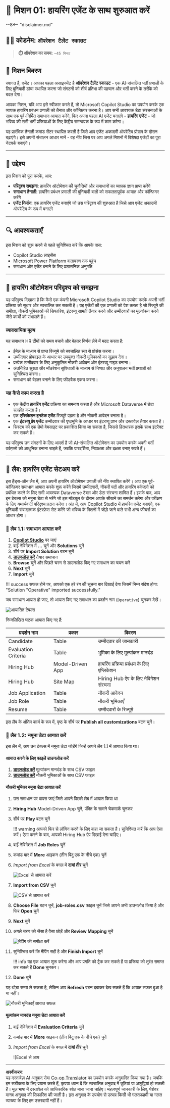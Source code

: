 <!--
CO_OP_TRANSLATOR_METADATA:
{
  "original_hash": "2620cf9eaf09a3fc6be7fa31a3a62956",
  "translation_date": "2025-10-21T18:04:52+00:00",
  "source_file": "docs/operative-preview/01-get-started/README.md",
  "language_code": "hi"
}
-->
# 🚨 मिशन 01: हायरिंग एजेंट के साथ शुरुआत करें

--8<-- "disclaimer.md"

## 🕵️‍♂️ कोडनेम: `ऑपरेशन टैलेंट स्काउट`

> **⏱️ ऑपरेशन का समय:** `~45 मिनट`

## 🎯 मिशन विवरण

स्वागत है, एजेंट। आपका पहला असाइनमेंट है **ऑपरेशन टैलेंट स्काउट** - एक AI-संचालित भर्ती प्रणाली के लिए बुनियादी ढांचा स्थापित करना जो संगठनों को शीर्ष प्रतिभा की पहचान और भर्ती करने के तरीके को बदल देगा।

आपका मिशन, यदि आप इसे स्वीकार करते हैं, तो Microsoft Copilot Studio का उपयोग करके एक व्यापक हायरिंग प्रबंधन प्रणाली को तैनात और कॉन्फ़िगर करना है। आप सभी आवश्यक डेटा संरचनाओं के साथ एक पूर्व-निर्मित समाधान आयात करेंगे, फिर अपना पहला AI एजेंट बनाएंगे - **हायरिंग एजेंट** - जो भविष्य की सभी भर्ती प्रक्रियाओं के लिए केंद्रीय समन्वयक के रूप में काम करेगा।

यह प्रारंभिक तैनाती कमांड सेंटर स्थापित करती है जिसे आप एजेंट अकादमी ऑपरेटिव प्रोग्राम के दौरान बढ़ाएंगे। इसे अपनी संचालन आधार मानें - वह नींव जिस पर आप अगले मिशनों में विशेषज्ञ एजेंटों का पूरा नेटवर्क बनाएंगे।

---

## 🔎 उद्देश्य

इस मिशन को पूरा करके, आप:

- **परिदृश्य समझना**: हायरिंग ऑटोमेशन की चुनौतियों और समाधानों का व्यापक ज्ञान प्राप्त करेंगे  
- **समाधान तैनाती**: हायरिंग प्रबंधन प्रणाली की बुनियादी बातों को सफलतापूर्वक आयात और कॉन्फ़िगर करेंगे  
- **एजेंट निर्माण**: एक हायरिंग एजेंट बनाएंगे जो उस परिदृश्य की शुरुआत है जिसे आप एजेंट अकादमी ऑपरेटिव के रूप में बनाएंगे  

---

## 🔍 आवश्यकताएँ

इस मिशन को शुरू करने से पहले सुनिश्चित करें कि आपके पास:

- Copilot Studio लाइसेंस  
- Microsoft Power Platform वातावरण तक पहुंच  
- समाधान और एजेंट बनाने के लिए प्रशासनिक अनुमति  

---

## 🏢 हायरिंग ऑटोमेशन परिदृश्य को समझना

यह परिदृश्य दिखाता है कि कैसे एक कंपनी Microsoft Copilot Studio का उपयोग करके अपनी भर्ती प्रक्रिया को सुधार और स्वचालित कर सकती है। यह एजेंटों की एक प्रणाली को पेश करता है जो रिज्यूमे की समीक्षा, नौकरी भूमिकाओं की सिफारिश, इंटरव्यू सामग्री तैयार करने और उम्मीदवारों का मूल्यांकन करने जैसे कार्यों को संभालते हैं।

### व्यावसायिक मूल्य

यह समाधान HR टीमों को समय बचाने और बेहतर निर्णय लेने में मदद करता है:

- ईमेल के माध्यम से प्राप्त रिज्यूमे को स्वचालित रूप से प्रोसेस करना।  
- उम्मीदवार प्रोफाइल के आधार पर उपयुक्त नौकरी भूमिकाओं का सुझाव देना।  
- प्रत्येक उम्मीदवार के लिए अनुकूलित नौकरी आवेदन और इंटरव्यू गाइड बनाना।  
- अंतर्निहित सुरक्षा और मॉडरेशन सुविधाओं के माध्यम से निष्पक्ष और अनुपालन भर्ती प्रथाओं को सुनिश्चित करना।  
- समाधान को बेहतर बनाने के लिए फीडबैक एकत्र करना।  

### यह कैसे काम करता है

- एक केंद्रीय **हायरिंग एजेंट** प्रक्रिया का समन्वय करता है और Microsoft Dataverse में डेटा संग्रहीत करता है।  
- एक **एप्लिकेशन इनटेक एजेंट** रिज्यूमे पढ़ता है और नौकरी आवेदन बनाता है।  
- एक **इंटरव्यू प्रेप एजेंट** उम्मीदवार की पृष्ठभूमि के आधार पर इंटरव्यू प्रश्न और दस्तावेज़ तैयार करता है।  
- सिस्टम को एक डेमो वेबसाइट पर प्रकाशित किया जा सकता है, जिससे हितधारक इसके साथ इंटरैक्ट कर सकते हैं।  

यह परिदृश्य उन संगठनों के लिए आदर्श है जो AI-संचालित ऑटोमेशन का उपयोग करके अपनी भर्ती वर्कफ़्लो को आधुनिक बनाना चाहते हैं, जबकि पारदर्शिता, निष्पक्षता और दक्षता बनाए रखते हैं।

---

## 🧪 लैब: हायरिंग एजेंट सेटअप करें

इस हैंड्स-ऑन लैब में, आप अपनी हायरिंग ऑटोमेशन प्रणाली की नींव स्थापित करेंगे। आप एक पूर्व-कॉन्फ़िगर समाधान आयात करके शुरू करेंगे जिसमें उम्मीदवारों, नौकरी पदों और हायरिंग वर्कफ़्लो को प्रबंधित करने के लिए सभी आवश्यक Dataverse टेबल और डेटा संरचना शामिल हैं। इसके बाद, आप इन टेबल्स को नमूना डेटा से भरेंगे जो इस मॉड्यूल के दौरान आपके सीखने का समर्थन करेगा और परीक्षण के लिए यथार्थवादी परिदृश्य प्रदान करेगा। अंत में, आप Copilot Studio में हायरिंग एजेंट बनाएंगे, एक बुनियादी संवादात्मक इंटरफ़ेस सेट करेंगे जो भविष्य के मिशनों में जोड़े जाने वाले सभी अन्य फीचर्स का आधार होगा।

### 🧪 लैब 1.1: समाधान आयात करें

1. **[Copilot Studio](https://copilotstudio.microsoft.com)** पर जाएं  
1. बाईं नेविगेशन में **...** चुनें और **Solutions** चुनें  
1. शीर्ष पर **Import Solution** बटन चुनें  
1. **[डाउनलोड करें](https://raw.githubusercontent.com/microsoft/agent-academy/refs/heads/main/docs/operative-preview/01-get-started/assets/Operative_1_0_0_0.zip)** तैयार समाधान  
1. **Browse** चुनें और पिछले चरण से डाउनलोड किए गए समाधान का चयन करें  
1. **Next** चुनें  
1. **Import** चुनें  

!!! success
    सफल होने पर, आपको एक हरे रंग की सूचना बार दिखाई देगा जिसमें निम्न संदेश होगा:  
    "Solution "Operative" imported successfully."

जब समाधान आयात हो जाए, तो आयात किए गए समाधान का प्रदर्शन नाम (`Operative`) चुनकर देखें।

![आयातित टेबल्स](../../../../../translated_images/components.3f5c58007fa1635316e9c73133e3c6a6aa68f3d806926f739dcc28feb8a7ff13.hi.png)

निम्नलिखित घटक आयात किए गए हैं:

| प्रदर्शन नाम | प्रकार | विवरण |
|-------------|------|-------------|
| Candidate | Table | उम्मीदवार की जानकारी |
| Evaluation Criteria | Table | भूमिका के लिए मूल्यांकन मानदंड |
| Hiring Hub | Model-Driven App | हायरिंग प्रक्रिया प्रबंधन के लिए एप्लिकेशन |
| Hiring Hub | Site Map | Hiring Hub ऐप के लिए नेविगेशन संरचना |
| Job Application | Table | नौकरी आवेदन |
| Job Role | Table | नौकरी भूमिकाएँ |
| Resume | Table | उम्मीदवारों के रिज्यूमे |

इस लैब के अंतिम कार्य के रूप में, पृष्ठ के शीर्ष पर **Publish all customizations** बटन चुनें।

### 🧪 लैब 1.2: नमूना डेटा आयात करें

इस लैब में, आप उन टेबल्स में नमूना डेटा जोड़ेंगे जिन्हें आपने लैब 1.1 में आयात किया था।

#### आयात करने के लिए फाइलें डाउनलोड करें

1. **[डाउनलोड करें](https://raw.githubusercontent.com/microsoft/agent-academy/refs/heads/main/docs/operative-preview/01-get-started/assets/evaluation-criteria.csv)** मूल्यांकन मानदंड के साथ CSV फाइल  
1. **[डाउनलोड करें](https://raw.githubusercontent.com/microsoft/agent-academy/refs/heads/main/docs/operative-preview/01-get-started/assets/job-roles.csv)** नौकरी भूमिकाओं के साथ CSV फाइल  

#### नौकरी भूमिका नमूना डेटा आयात करें

1. उस समाधान पर वापस जाएं जिसे आपने पिछले लैब में आयात किया था  
1. **Hiring Hub** Model-Driven App चुनें, पंक्ति के सामने चेकमार्क चुनकर  
1. शीर्ष पर **Play** बटन चुनें  

    !!! warning
        आपको फिर से लॉगिन करने के लिए कहा जा सकता है। सुनिश्चित करें कि आप ऐसा करें। ऐसा करने के बाद, आपको Hiring Hub ऐप दिखाई देना चाहिए।

1. बाईं नेविगेशन में **Job Roles** चुनें  
1. कमांड बार में **More** आइकन (तीन बिंदु एक के नीचे एक) चुनें  
1. *Import from Excel* के बगल में **दायां तीर** चुनें  

    ![Excel से आयात करें](../../../../../translated_images/import-from-excel.fb6a1ebdc1d2207ec157c47bddcf22c867d1c5ab9226b00a975fe40ce054d4ee.hi.png)

1. **Import from CSV** चुनें  

    ![CSV से आयात करें](../../../../../translated_images/import-from-csv.7a47152e009c8c637830244c78abf300b180b8d8152e8a42b1cd12ecab9182f3.hi.png)

1. **Choose File** बटन चुनें, **job-roles.csv** फाइल चुनें जिसे आपने अभी डाउनलोड किया है और फिर **Open** चुनें  
1. **Next** चुनें  
1. अगले चरण को जैसा है वैसा छोड़ें और **Review Mapping** चुनें  

    ![मैपिंग की समीक्षा करें](../../../../../translated_images/import-from-csv-job-roles.d9891150fa3850d43e4ee6b9533f2f797e96376c0ef626e552046e9815faa2cf.hi.png)

1. सुनिश्चित करें कि मैपिंग सही है और **Finish Import** चुनें  

    !!! info
        यह एक आयात शुरू करेगा और आप प्रगति को ट्रैक कर सकते हैं या प्रक्रिया को तुरंत समाप्त कर सकते हैं **Done** चुनकर।

1. **Done** चुनें  

यह थोड़ा समय ले सकता है, लेकिन आप **Refresh** बटन दबाकर देख सकते हैं कि आयात सफल हुआ है या नहीं।

![नौकरी भूमिकाएँ आयात सफल](../../../../../translated_images/job-roles-import-successful.2b8d19f85db7a48617b5bd93f5f3f77b706b4267ad28ca35d6a85ae0a05bdfc3.hi.png)

#### मूल्यांकन मानदंड नमूना डेटा आयात करें

1. बाईं नेविगेशन में **Evaluation Criteria** चुनें  
1. कमांड बार में **More** आइकन (तीन बिंदु एक के नीचे एक) चुनें  
1. *Import from Excel* के बगल में **दायां तीर** चुनें  

    ![Excel से आय

---

**अस्वीकरण**:  
यह दस्तावेज़ AI अनुवाद सेवा [Co-op Translator](https://github.com/Azure/co-op-translator) का उपयोग करके अनुवादित किया गया है। जबकि हम सटीकता के लिए प्रयास करते हैं, कृपया ध्यान दें कि स्वचालित अनुवाद में त्रुटियां या अशुद्धियां हो सकती हैं। मूल भाषा में दस्तावेज़ को आधिकारिक स्रोत माना जाना चाहिए। महत्वपूर्ण जानकारी के लिए, पेशेवर मानव अनुवाद की सिफारिश की जाती है। इस अनुवाद के उपयोग से उत्पन्न किसी भी गलतफहमी या गलत व्याख्या के लिए हम उत्तरदायी नहीं हैं।
